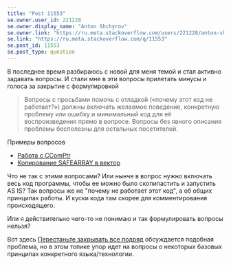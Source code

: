 ```yaml
---
title: "Post 11553"
se.owner.user_id: 221228
se.owner.display_name: "Anton Shchyrov"
se.owner.link: "https://ru.meta.stackoverflow.com/users/221228/anton-shchyrov"
se.link: "https://ru.meta.stackoverflow.com/q/11553"
se.post_id: 11553
se.post_type: question
---
```

<p>В последнее время разбираюсь с новой для меня темой и стал активно задавать вопросы. И стали мне в эти вопросы прилетать минусы и голоса за закрытие с формулировкой</p>
<blockquote>
<p>Вопросы с просьбами помочь с отладкой («почему этот код не работает?») должны включать желаемое поведение, конкретную проблему или ошибку и минимальный код для её воспроизведения прямо в вопросе. Вопросы без явного описания проблемы бесполезны для остальных посетителей.</p>
</blockquote>
<p>Примеры вопросов</p>
<ul>
<li><a href="https://ru.stackoverflow.com/q/1283631/221228">Работа с CComPtr</a></li>
<li><a href="https://ru.stackoverflow.com/q/1287052/221228">Копирование SAFEARRAY в вектор</a></li>
</ul>
<p>Что не так с этими вопросами? Или нынче в вопрос нужно включать весь код программы, чтобы ее можно было скопипастить и запустить AS IS? Так вопросы же не &quot;почему не работает этот код&quot;, а об общих принципах работы. И куски кода там скорее для комментирования происходящего.</p>
<p>Или я действительно чего-то не понимаю и так формулировать вопросы нельзя?</p>
<p>Вот здесь <a href="https://ru.meta.stackoverflow.com/q/11084/221228">Перестаньте закрывать все подряд</a> обсуждается подобная проблема, но в этом топике упор идет на вопросы о некоторых базовых принципах конкретного языка/технологии.</p>
